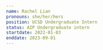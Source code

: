 ```yaml
---
name: Rachel Lian
pronouns: she/her/hers
position: UCSD Undergraduate Intern
status: AIP Undergraduate intern
startdate: 2022-01-03
enddate: 2023-09-01
---
```

